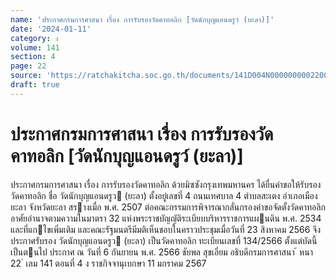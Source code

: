 ```yaml
---
name: 'ประกาศกรมการศาสนา เรื่อง การรับรองวัดคาทอลิก [วัดนักบุญแอนดรูว์ (ยะลา)]'
date: '2024-01-11'
category: ง
volume: 141
section: 4
page: 22
source: 'https://ratchakitcha.soc.go.th/documents/141D004N0000000002200.pdf'
draft: true
---
```


# ประกาศกรมการศาสนา เรื่อง การรับรองวัดคาทอลิก [วัดนักบุญแอนดรูว์ (ยะลา)]

ประกาศกรมการศาสนา เรื่อง การรับรองวัดคาทอลิก ด้วยมิซซังกรุงเทพมหานคร ได้ยื่นคําขอให้รับรองวัดคาทอลิก ชื่อ วัดนักบุญแอนดรูว (ยะลา) ตั้งอยู่เลขที่ 4 ถนนเทศบาล 4 ตําบลสะเตง อําเภอเมืองยะลา จังหวัดยะลา สรางเมื่อ พ.ศ. 2507 ต่อคณะกรรมการพิจารณากลั่นกรองคําขอจัดตั้งวัดคาทอลิก อาศัยอํานาจตามความในมาตรา 32 แห่งพระราชบัญญัติระเบียบบริหารราชการแผนดิน พ.ศ. 2534 และที่แกไขเพิ่มเติม และคณะรัฐมนตรีมีมติเห็นชอบในคราวประชุมเมื่อวันที่ 23 สิงหาคม 2566 จึงประกาศรับรอง วัดนักบุญแอนดรูว (ยะลา) เป็นวัดคาทอลิก ทะเบียนเลขที่ 134/2566 ตั้งแต่บัดนี้เป็นตนไป ประกาศ ณ วันที่ 6 กันยายน พ.ศ. 2566 ชัยพล สุขเอี่ยม อธิบดีกรมการศาสนา ้ หนา 22 ่ เลม 141 ตอนที่ 4 ง ราชกิจจานุเบกษา 11 มกราคม 2567
